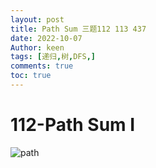 ```yaml
---
layout: post
title: Path Sum 三题112 113 437
date: 2022-10-07
Author: keen
tags: [递归,树,DFS,]
comments: true
toc: true
---
```

# 112-Path Sum I
![path](https://lh3.googleusercontent.com/u/0/d/1f0bgfzciau3aPCvxq5w35G3J2aWduCbc)

